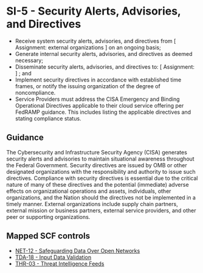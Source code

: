 # SI-5 - Security Alerts, Advisories, and Directives
- Receive system security alerts, advisories, and directives from \[ Assignment: external organizations \] on an ongoing basis;
- Generate internal security alerts, advisories, and directives as deemed necessary;
- Disseminate security alerts, advisories, and directives to: \[ Assignment:  \] ; and
- Implement security directives in accordance with established time frames, or notify the issuing organization of the degree of noncompliance.
- Service Providers must address the CISA Emergency and Binding Operational Directives applicable to their cloud service offering per FedRAMP guidance. This includes listing the applicable directives and stating compliance status.
## Guidance
The Cybersecurity and Infrastructure Security Agency (CISA) generates security alerts and advisories to maintain situational awareness throughout the Federal Government. Security directives are issued by OMB or other designated organizations with the responsibility and authority to issue such directives. Compliance with security directives is essential due to the critical nature of many of these directives and the potential (immediate) adverse effects on organizational operations and assets, individuals, other organizations, and the Nation should the directives not be implemented in a timely manner. External organizations include supply chain partners, external mission or business partners, external service providers, and other peer or supporting organizations.
## Mapped SCF controls
- [NET-12 - Safeguarding Data Over Open Networks](../scf/net-12-safeguardingdataoveropennetworks.md)
- [TDA-18 - Input Data Validation](../scf/tda-18-inputdatavalidation.md)
- [THR-03 - Threat Intelligence Feeds](../scf/thr-03-threatintelligencefeeds.md)